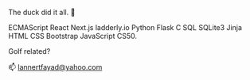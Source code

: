 The duck did it all. 🐤

ECMAScript React Next.js ladderly.io Python Flask C SQL SQLite3 Jinja HTML CSS Bootstrap JavaScript CS50.

Golf related?

📫 lannertfayad@yahoo.com

<!---
flandersfrybad/flandersfrybad is a ✨ special ✨ repository because its `README.md` (this file) appears on your GitHub profile.
You can click the Preview link to take a look at your changes.
--->
